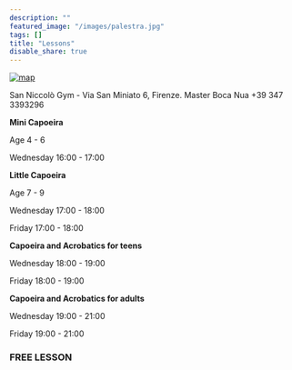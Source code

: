 ```yaml
---
description: ""
featured_image: "/images/palestra.jpg"
tags: []
title: "Lessons"
disable_share: true
---
```


[![map](/images/mappa.png)](https://www.openstreetmap.org/note/new?lat=43.76393&lon=11.26131#map=19/43.76383/11.26202&layers=N)

San Niccolò Gym - Via San Miniato 6, Firenze.
Master Boca Nua +39 347 3393296

**Mini Capoeira**

Age 4 - 6

Wednesday  16:00 - 17:00 

**Little Capoeira**

Age 7 - 9

Wednesday  17:00 - 18:00

Friday	         17:00 - 18:00

**Capoeira and Acrobatics for teens**

Wednesday  18:00 - 19:00

Friday	         18:00 - 19:00


**Capoeira and Acrobatics for adults**

Wednesday  19:00 - 21:00

Friday	         19:00 - 21:00

### FREE LESSON

